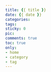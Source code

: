```yaml
---
title: {{ title }}
date: {{ date }}
categories: 
tags: 
sticky: 0
pic: 
comments: true
toc: true
only:
- home
- category
- tag
---
```

